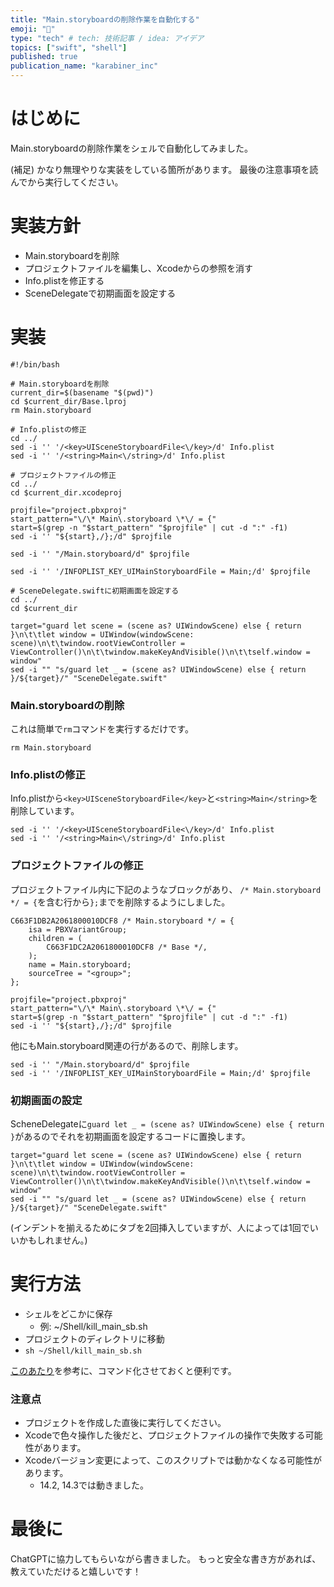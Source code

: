 ```yaml
---
title: "Main.storyboardの削除作業を自動化する"
emoji: "🐾"
type: "tech" # tech: 技術記事 / idea: アイデア
topics: ["swift", "shell"]
published: true
publication_name: "karabiner_inc"
---
```


# はじめに
Main.storyboardの削除作業をシェルで自動化してみました。

(補足)
かなり無理やりな実装をしている箇所があります。
最後の注意事項を読んでから実行してください。

# 実装方針
- Main.storyboardを削除
- プロジェクトファイルを編集し、Xcodeからの参照を消す
- Info.plistを修正する
- SceneDelegateで初期画面を設定する

# 実装
```shell
#!/bin/bash

# Main.storyboardを削除
current_dir=$(basename "$(pwd)")
cd $current_dir/Base.lproj
rm Main.storyboard

# Info.plistの修正
cd ../
sed -i '' '/<key>UISceneStoryboardFile<\/key>/d' Info.plist
sed -i '' '/<string>Main<\/string>/d' Info.plist

# プロジェクトファイルの修正
cd ../
cd $current_dir.xcodeproj

projfile="project.pbxproj"
start_pattern="\/\* Main\.storyboard \*\/ = {"
start=$(grep -n "$start_pattern" "$projfile" | cut -d ":" -f1)
sed -i '' "${start},/};/d" $projfile

sed -i '' "/Main.storyboard/d" $projfile

sed -i '' '/INFOPLIST_KEY_UIMainStoryboardFile = Main;/d' $projfile

# SceneDelegate.swiftに初期画面を設定する
cd ../
cd $current_dir

target="guard let scene = (scene as? UIWindowScene) else { return }\n\t\tlet window = UIWindow(windowScene: scene)\n\t\twindow.rootViewController = ViewController()\n\t\twindow.makeKeyAndVisible()\n\t\tself.window = window"
sed -i "" "s/guard let _ = (scene as? UIWindowScene) else { return }/${target}/" "SceneDelegate.swift"
```

### Main.storyboardの削除
これは簡単で`rm`コマンドを実行するだけです。
```shell
rm Main.storyboard
```

### Info.plistの修正
Info.plistから`<key>UISceneStoryboardFile</key>`と`<string>Main</string>`を削除しています。
```shell
sed -i '' '/<key>UISceneStoryboardFile<\/key>/d' Info.plist
sed -i '' '/<string>Main<\/string>/d' Info.plist
```

### プロジェクトファイルの修正
プロジェクトファイル内に下記のようなブロックがあり、
`/* Main.storyboard */ = {`を含む行から`};`までを削除するようにしました。
```
C663F1DB2A2061800010DCF8 /* Main.storyboard */ = {
    isa = PBXVariantGroup;
    children = (
        C663F1DC2A2061800010DCF8 /* Base */,
    );
    name = Main.storyboard;
    sourceTree = "<group>";
};
```

```shell
projfile="project.pbxproj"
start_pattern="\/\* Main\.storyboard \*\/ = {"
start=$(grep -n "$start_pattern" "$projfile" | cut -d ":" -f1)
sed -i '' "${start},/};/d" $projfile
```

他にもMain.storyboard関連の行があるので、削除します。
```shell
sed -i '' "/Main.storyboard/d" $projfile
sed -i '' '/INFOPLIST_KEY_UIMainStoryboardFile = Main;/d' $projfile
```

### 初期画面の設定
ScheneDelegateに`guard let _ = (scene as? UIWindowScene) else { return }`があるのでそれを初期画面を設定するコードに置換します。
```shell
target="guard let scene = (scene as? UIWindowScene) else { return }\n\t\tlet window = UIWindow(windowScene: scene)\n\t\twindow.rootViewController = ViewController()\n\t\twindow.makeKeyAndVisible()\n\t\tself.window = window"
sed -i "" "s/guard let _ = (scene as? UIWindowScene) else { return }/${target}/" "SceneDelegate.swift"
```
(インデントを揃えるためにタブを2回挿入していますが、人によっては1回でいいかもしれません。)

# 実行方法
- シェルをどこかに保存
  - 例: ~/Shell/kill_main_sb.sh
- プロジェクトのディレクトリに移動
- `sh ~/Shell/kill_main_sb.sh`

[このあたり](https://ywatanabevltmathscilogic.hatenablog.com/entry/2021/05/29/032844)を参考に、コマンド化させておくと便利です。

### 注意点
- プロジェクトを作成した直後に実行してください。
- Xcodeで色々操作した後だと、プロジェクトファイルの操作で失敗する可能性があります。
- Xcodeバージョン変更によって、このスクリプトでは動かなくなる可能性があります。
  - 14.2, 14.3では動きました。

# 最後に
ChatGPTに協力してもらいながら書きました。
もっと安全な書き方があれば、教えていただけると嬉しいです！
